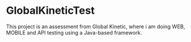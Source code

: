 # GlobalKineticTest
This project is an assessment from Global Kinetic, where i am doing WEB, MOBILE and API testing using a Java-based framework.
